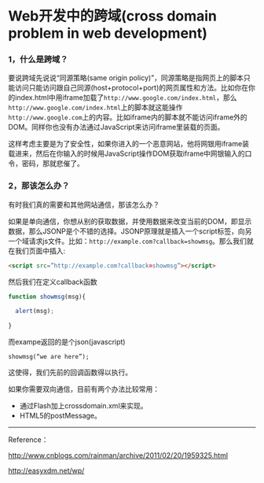 Web开发中的跨域(cross domain problem in web development)
==========

### 1，什么是跨域？

要说跨域先说说“同源策略(same origin policy)”，同源策略是指网页上的脚本只能访问只能访问跟自己同源(host+protocol+port)的网页属性和方法。比如你在你的index.html中用iframe加载了`http://www.google.com/index.html`，那么`http://www.google.com/index.html`上的脚本就这能操作`http://www.google.com`上的内容。比如iframe内的脚本就不能访问iframe外的DOM。同样你也没有办法通过JavaScript来访问iframe里装载的页面。

这样考虑主要是为了安全性，如果你进入的一个恶意网站，他将网银用iframe装载进来，然后在你输入的时候用JavaScript操作DOM获取iframe中网银输入的口令，密码，那就悲催了。

### 2，那该怎么办？
有时我们真的需要和其他网站通信，那该怎么办？

如果是单向通信，你想从别的获取数据，并使用数据来改变当前的DOM，即显示数据，那么JSONP是个不错的选择。JSONP原理就是插入一个script标签，向另一个域请求js文件。比如：`http://example.com?callback=showmsg`。那么我们就在我们页面中插入:

```html
<script src=”http://example.com?callback=showmsg”></script>
```

然后我们在定义callback函数

```javascript
function showmsg(msg){
 
  alert(msg);
 
}
```

而exampe返回的是个json(javascript)

`showmsg(“we are here”);`

这使得，我们先前的回调函数得以执行。

如果你需要双向通信，目前有两个办法比较常用：

- 通过Flash加上crossdomain.xml来实现。
- HTML5的postMessage。

 
------
Reference：

http://www.cnblogs.com/rainman/archive/2011/02/20/1959325.html

http://easyxdm.net/wp/
